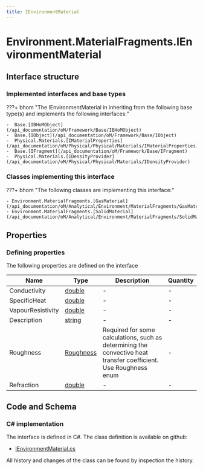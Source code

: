 ```yaml
---
title: IEnvironmentMaterial
---
```


# Environment.MaterialFragments.IEnvironmentMaterial



## Interface structure

### Implemented interfaces and base types

???+ bhom "The IEnvironmentMaterial in inheriting from the following base type(s) and implements the following interfaces:"

    -  Base.[IBHoMObject](/api_documentation/oM/Framework/Base/IBHoMObject)
    -  Base.[IObject](/api_documentation/oM/Framework/Base/IObject)
    -  Physical.Materials.[IMaterialProperties](/api_documentation/oM/Physical/Physical/Materials/IMaterialProperties)
    -  Base.[IFragment](/api_documentation/oM/Framework/Base/IFragment)
    -  Physical.Materials.[IDensityProvider](/api_documentation/oM/Physical/Physical/Materials/IDensityProvider)


### Classes implementing this interface

???+ bhom "The following classes are implementing this interface:"

    - Environment.MaterialFragments.[GasMaterial](/api_documentation/oM/Analytical/Environment/MaterialFragments/GasMaterial)
    - Environment.MaterialFragments.[SolidMaterial](/api_documentation/oM/Analytical/Environment/MaterialFragments/SolidMaterial)


## Properties



### Defining properties

The following properties are defined on the interface

| Name             | Type             | Description      | Quantity         |
|------------------|------------------|------------------|------------------|
| Conductivity | [double](https://learn.microsoft.com/en-us/dotnet/api/System.Double?view=netstandard-2.0) | - | - |
| SpecificHeat | [double](https://learn.microsoft.com/en-us/dotnet/api/System.Double?view=netstandard-2.0) | - | - |
| VapourResistivity | [double](https://learn.microsoft.com/en-us/dotnet/api/System.Double?view=netstandard-2.0) | - | - |
| Description | [string](https://learn.microsoft.com/en-us/dotnet/api/System.String?view=netstandard-2.0) | - | - |
| Roughness | [Roughness](/api_documentation/oM/Analytical/Environment/MaterialFragments/Roughness) | Required for some calculations, such as determining the convective heat transfer coefficient. Use Roughness enum | - |
| Refraction | [double](https://learn.microsoft.com/en-us/dotnet/api/System.Double?view=netstandard-2.0) | - | - |


## Code and Schema

### C# implementation

The interface is defined in C#. The class definition is available on github:

- [IEnvironmentMaterial.cs](https://github.com/BHoM/BHoM/blob/develop/Environment_oM/MaterialFragments\IEnvironmentMaterial.cs)

All history and changes of the class can be found by inspection the history.
